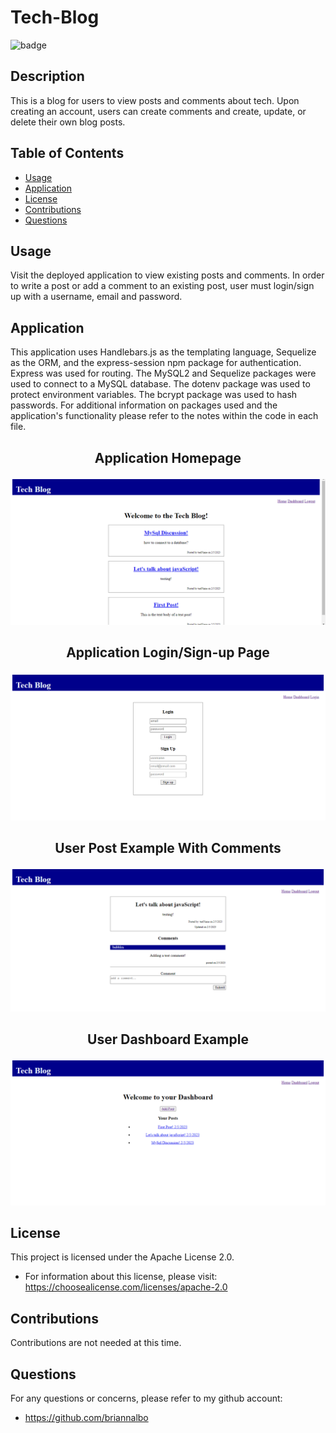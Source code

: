# Tech-Blog


![badge](https://img.shields.io/badge/license-Apache_License_2.0-purple)


  ## Description
  This is a blog for users to view posts and comments about tech. Upon creating an account, users can create comments and create, update, or delete their own blog posts.

  ## Table of Contents
  - [Usage](#usage)
  - [Application](#application)
  - [License](#license)
  - [Contributions](#contributions)
  - [Questions](#questions)


  ## Usage
  Visit the deployed application to view existing posts and comments. In order to write a post or add a comment to an existing post, user must login/sign up with a username, email and password. 
  
  ## Application
  This application uses Handlebars.js as the templating language, Sequelize as the ORM, and the express-session npm package for authentication. Express was used for routing. The MySQL2 and Sequelize packages were used to connect to a MySQL database. The dotenv package was used to protect environment variables. The bcrypt package was used to hash passwords. For additional information on packages used and the application's functionality please refer to the notes within the code in each file.
  
  ## <p align="center">Application Homepage<p align="center">
  ![](https://github.com/briannalbo/tech-blog/blob/main/images/techblog-home.png)
 ## <p align="center">Application Login/Sign-up Page<p align="center">
  ![](https://github.com/briannalbo/tech-blog/blob/main/images/techblog-login.png)
   ## <p align="center">User Post Example With Comments<p align="center">
  ![](https://github.com/briannalbo/tech-blog/blob/main/images/techblog-post.png)
 ## <p align="center">User Dashboard Example<p align="center">
  ![](https://github.com/briannalbo/tech-blog/blob/main/images/techblog-dashboard.png)

  ## License
This project is licensed under the Apache License 2.0.
- For information about this license, please visit: https://choosealicense.com/licenses/apache-2.0

## Contributions
  Contributions are not needed at this time.

  ## Questions
  For any questions or concerns, please refer to my github account:
- https://github.com/briannalbo

